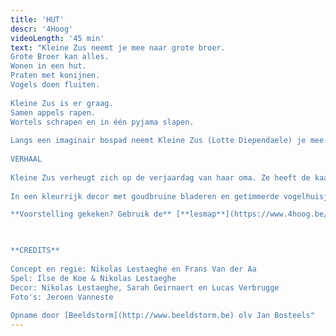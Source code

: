 ```yaml
---
title: 'HUT'
descr: '4Hoog'
videoLength: '45 min'
text: "Kleine Zus neemt je mee naar grote broer.  
Grote Broer kan alles.  
Wonen in een hut.  
Praten met konijnen.  
Vogels doen fluiten.  
  
Kleine Zus is er graag.  
Samen appels rapen.  
Wortels schrapen en in één pyjama slapen.  
  
Langs een imaginair bospad neemt Kleine Zus (Lotte Diependaele) je mee het woud in. Een wondermooi decor herbergt de hut waar Grote Broer (Nikolas Lestaeghe) woont.  
  
VERHAAL  
  
Kleine Zus verheugt zich op de verjaardag van haar oma. Ze heeft de kaart al klaar: “Lieve oma, je bent nu bejaard. Daarom geven we je uiteraard... een appel-worteltaart!”. Kleine Zus heeft alleen een klein probleem: ze mist de twee belangrijkste ingrediënten voor de taart. Wat nu? Grote Broer kan haar vast helpen. Hij kan namelijk alles, zoals praten met konijnen en vogels laten fluiten. Op naar de hut waar Grote Broer woont!  
  
In een kleurrijk decor met goudbruine bladeren en getimmerde vogelhuisjes staat iets waar elk kind vast een dagje in wil spelen: een prachtige boomhut. In en rond de hut beleven Grote Broer en Kleine Zus een vrolijk avontuur, waarin ze samen appels rapen, wortels schrapen en in één pyama slapen. Een scène-op-scène voorstelling vol grappige vondsten en leuke liedjes. Daarin herkent het publiek klassieke composities en filmsoundtracks.

**Voorstelling gekeken? Gebruik de** [**lesmap**](https://www.4hoog.be/nl/production/57/hut#lesmappen) **voor nog meer plezier.**

‍

**CREDITS**  
  
Concept en regie: Nikolas Lestaeghe en Frans Van der Aa  
Spel: Ilse de Koe & Nikolas Lestaeghe  
Decor: Nikolas Lestaeghe, Sarah Geirnaert en Lucas Verbrugge  
Foto's: Jeroen Vanneste  
‍  
Opname door [Beeldstorm](http://www.beeldstorm.be) olv Jan Bosteels"
---
```


